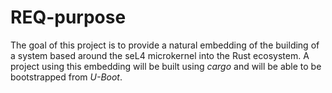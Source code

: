 # REQ-purpose
The goal of this project is to provide a natural embedding of the building
of a system based around the seL4 microkernel into the Rust ecosystem. A project
using this embedding will be built using *cargo* and will be able to be bootstrapped
from *U-Boot*.